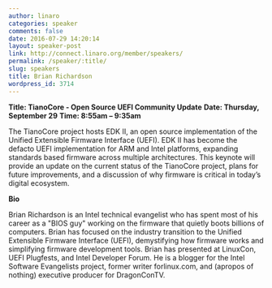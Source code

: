 ```yaml
---
author: linaro
categories: speaker
comments: false
date: 2016-07-29 14:20:14
layout: speaker-post
link: http://connect.linaro.org/member/speakers/
permalink: /speaker/:title/
slug: speakers
title: Brian Richardson
wordpress_id: 3714
---
```


**Title: TianoCore - Open Source UEFI Community Update**
**Date: Thursday, September 29**
**Time: 8:55am – 9:35am**



The TianoCore project hosts EDK II, an open source implementation of the Unified Extensible Firmware Interface (UEFI). EDK II has become the defacto UEFI implementation for ARM and Intel platforms, expanding standards based firmware across multiple architectures. This keynote will provide an update on the current status of the TianoCore project, plans for future improvements, and a discussion of why firmware is critical in today’s digital ecosystem.



**Bio**

Brian Richardson is an Intel technical evangelist who has spent most of his career as a "BIOS guy" working on the firmware that quietly boots billions of computers. Brian has focused on the industry transition to the Unified Extensible Firmware Interface (UEFI), demystifying how firmware works and simplifying firmware development tools. Brian has presented at LinuxCon, UEFI Plugfests, and Intel Developer Forum. He is a blogger for the Intel Software Evangelists project, former writer forlinux.com, and (apropos of nothing) executive producer for DragonConTV.